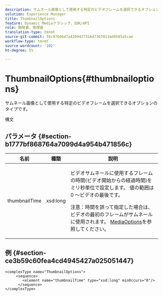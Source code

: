 ```yaml
---
description: サムネール画像として使用する特定のビデオフレームを選択できるオプションのタイプです。
solution: Experience Manager
title: ThumbnailOptions
feature: Dynamic Mediaクラシック，SDK/API
role: 開発者，管理者
translation-type: tm+mt
source-git-commit: f6c97606d7a4209427316d7367013ad9585a5cae
workflow-type: tm+mt
source-wordcount: '102'
ht-degree: 5%

---
```



# ThumbnailOptions{#thumbnailoptions}

サムネール画像として使用する特定のビデオフレームを選択できるオプションのタイプです。

構文

## パラメータ {#section-b1777bf868764a7099d4a954b471856c}

<table id="table_C71FD0C995D94CE18994CDA2DC3460DF"> 
 <thead> 
  <tr> 
   <th colname="col1" class="entry"> 名前 </th> 
   <th colname="col2" class="entry"> 種類 </th> 
   <th colname="col3" class="entry"> 説明 </th> 
  </tr> 
 </thead>
 <tbody> 
  <tr> 
   <td colname="col1"> <span class="codeph"> <span class="varname"> thumbnailTime</span> </span> </td> 
   <td colname="col2"> <span class="codeph"> xsd:long</span> </td> 
   <td colname="col3"> <p>ビデオサムネールに使用するフレームの時間(ビデオ開始からの経過時間)をミリ秒単位で設定します。 値の範囲は0 ～ビデオの最後です。 <p>注意：時間を誤って指定した場合は、ビデオの最初のフレームがサムネールに使用されます。 <a href="../../types/c-data-types/r-media-options.md#reference-18618fc6803a4b6e994bbb48eba93b5b" format="dita" scope="local"> MediaOptions</a>を参照してください。 </p></p> </td> 
  </tr> 
 </tbody> 
</table>

## 例 {#section-ce3b59c60fea4cd4945427a025051447}

```
<complexType name="ThumbnailOptions">
     <sequence>
        <element name="thumbnailTime" type="xsd:long" minOccurs="0"/>
      </sequence>
</complexType>
```

